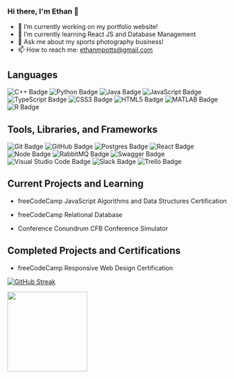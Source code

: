 ### Hi there, I'm Ethan 👋

<!--
**empotts/empotts** is a ✨ _special_ ✨ repository because its `README.md` (this file) appears on your GitHub profile.

Here are some ideas to get you started:

- 🔭 I’m currently working on ...
- 🌱 I’m currently learning ...
- 👯 I’m looking to collaborate on ...
- 🤔 I’m looking for help with ...
- 💬 Ask me about ...
- 📫 How to reach me: ...
- 😄 Pronouns: ...
- ⚡ Fun fact: ...
-->

- 🔭 I’m currently working on my portfolio website!
- 🌱 I’m currently learning React JS and Database Management
- 📸 Ask me about my sports photography business!
- 📫 How to reach me: ethanmpotts@gmail.com


## Languages

![C++ Badge](https://img.shields.io/badge/C++-%2300599C.svg?logo=c%2B%2B&logoColor=white&style=flat)
![Python Badge](https://custom-icon-badges.demolab.com/badge/Python-000.svg?logo=python-colorful)
![Java Badge](https://custom-icon-badges.demolab.com/badge/Java-ED8B00.svg?logo=java-colorful)
![JavaScript Badge](https://img.shields.io/badge/JavaScript-%23323330.svg?&logo=javascript&logoColor=%23F7DF1E&style=flat)
![TypeScript Badge](https://img.shields.io/badge/TypeScript-FFFFFF?style=flat&logo=typescript)
![CSS3 Badge](https://img.shields.io/badge/CSS-%231572B6.svg?&logo=css3&logoColor=white&style=flat) 
![HTML5 Badge](https://img.shields.io/badge/HTML5-%23E34F26.svg?&logo=html5&logoColor=white&style=flat) 
![MATLAB Badge](https://custom-icon-badges.demolab.com/badge/MATLAB-050c6b.svg?logo=matlab_logo)
![R Badge](https://custom-icon-badges.demolab.com/badge/R-75aadb.svg?logo=r)


 
## Tools, Libraries, and Frameworks

 ![Git Badge](https://img.shields.io/badge/Git-F05032?logo=git&logoColor=fff&style=flat)
 ![GitHub Badge](https://img.shields.io/badge/GitHub-181717?logo=github&logoColor=fff&style=flat)
 ![Postgres Badge](https://img.shields.io/badge/PostgreSQL-FFFFFF?style=flat&logo=postgresql)
 ![React Badge](https://img.shields.io/badge/React-%2320232a.svg?&logo=react&logoColor=%2361DAFB&style=flat) 
 ![Node Badge](https://img.shields.io/badge/Node.js-%23000000?style=flat&logo=nodedotjs)
 ![RabbitMQ Badge](https://img.shields.io/badge/RabbitMQ-121213?style=flat&logo=rabbitmq)
 ![Swagger Badge](https://img.shields.io/badge/Swagger-%230d8000?style=flat&logo=swagger)
 ![Visual Studio Code Badge](https://img.shields.io/badge/Visual%20Studio%20Code-007ACC?logo=visualstudiocode&logoColor=fff&style=flat)
 ![Slack Badge](https://img.shields.io/badge/Slack-4A154B?logo=slack&logoColor=fff&style=flat)
 ![Trello Badge](https://img.shields.io/badge/Trello-0052CC?logo=trello&logoColor=fff&style=flat)

## Current Projects and Learning

* freeCodeCamp JavaScript Algorithms and Data Structures Certification

* freeCodeCamp Relational Database

* Conference Conundrum CFB Conference Simulator 

## Completed Projects and Certifications

* freeCodeCamp Responsive Web Design Certification

[![GitHub Streak](https://streak-stats.demolab.com?user=empotts&theme=transparent&hide_border=true&border_radius=8)](https://git.io/streak-stats)

<p >
    <img height="180em" src="https://github-readme-stats-eight-theta.vercel.app/api?username=empotts&show_icons=true&theme=dark&include_all_commits=true&count_private=true" />
    &nbsp;&nbsp;
</p>
